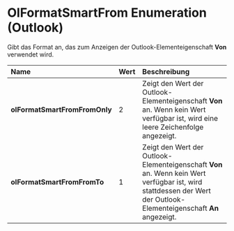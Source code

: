 
# OlFormatSmartFrom Enumeration (Outlook)

Gibt das Format an, das zum Anzeigen der Outlook-Elementeigenschaft  **Von** verwendet wird.



|**Name**|**Wert**|**Beschreibung**|
|:-----|:-----|:-----|
|**olFormatSmartFromFromOnly**|2|Zeigt den Wert der Outlook-Elementeigenschaft  **Von** an. Wenn kein Wert verfügbar ist, wird eine leere Zeichenfolge angezeigt.|
|**olFormatSmartFromFromTo**|1|Zeigt den Wert der Outlook-Elementeigenschaft  **Von** an. Wenn kein Wert verfügbar ist, wird stattdessen der Wert der Outlook-Elementeigenschaft **An** angezeigt.|
